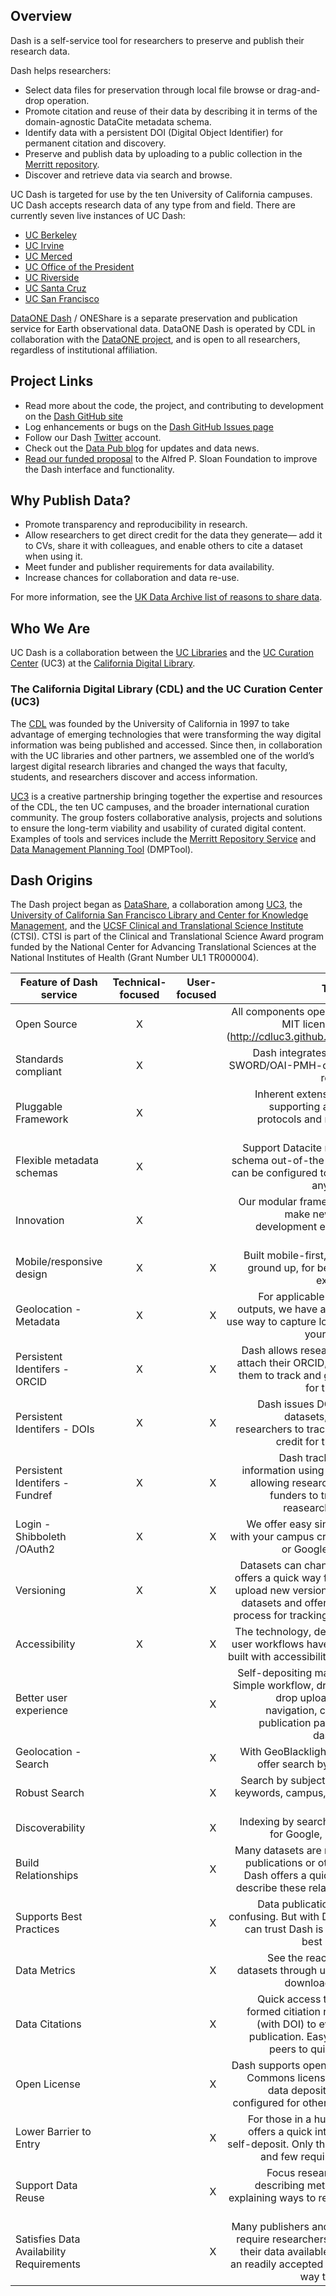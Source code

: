 ## Overview

Dash is a self-service tool for researchers to preserve and publish their
research data.

Dash helps researchers:

- Select data files for preservation through local file browse or
  drag-and-drop operation.
- Promote citation and reuse of their data by describing it in terms of the
  domain-agnostic DataCite metadata schema.
- Identify data with a persistent DOI (Digital Object Identifier) for
  permanent citation and discovery.
- Preserve and publish data by uploading to a public collection in the
  [Merritt repository](https://merritt.cdlib.org/).
- Discover and retrieve data via search and browse.

UC Dash is targeted for use by the ten University of California campuses.
UC Dash accepts research data of any type from and field. There are
currently seven live instances of UC Dash:

- [UC Berkeley](https://dash.berkeley.edu/)
- [UC Irvine](https://dash.lib.uci.edu/)
- [UC Merced](https://dash.ucmerced.edu/)
- [UC Office of the President](https://dash.ucop.edu/)
- [UC Riverside](https://dash.ucr.edu/)
- [UC Santa Cruz](https://dash.library.ucsc.edu/)
- [UC San Francisco](https://datashare.ucsf.edu/)

[DataONE Dash](https://oneshare.cdlib.org/) / ONEShare is a separate
preservation and publication service for Earth observational data. DataONE
Dash is operated by CDL in collaboration with the
[DataONE project](http://dataone.org/), and is open to all researchers,
regardless of institutional affiliation.

## Project Links

- Read more about the code, the project, and contributing to development on
  the [Dash GitHub site](http://cdluc3.github.io/dash)
- Log enhancements or bugs on the
  [Dash GitHub Issues page](http://github.com/cdluc3/dash/issues)[](http://github.com/cdluc3/dash/issues)
- Follow our Dash [Twitter](http://twitter.com/UC3Dash) account.
- Check out the [Data Pub blog](http://datapub.cdlib.org/) for updates and
  data news.
- [Read our funded proposal](http://escholarship.org/uc/item/2mw6v93b) to
  the Alfred P. Sloan Foundation to improve the Dash interface and
  functionality.

## Why Publish Data?

- Promote transparency and reproducibility in research.
- Allow researchers to get direct credit for the data they generate— add it
  to CVs, share it with colleagues, and enable others to cite a dataset
  when using it.
- Meet funder and publisher requirements for data availability.
- Increase chances for collaboration and data re-use.

For more information, see the
[UK Data Archive list of reasons to share data](http://www.data-archive.ac.uk/create-manage/planning-for-sharing/why-share-data).

## Who We Are

UC Dash is a collaboration between the
[UC Libraries](http://libraries.universityofcalifornia.edu/) and the
[UC Curation Center](http://cdlib.org/uc3) (UC3) at the
[California Digital Library](http://cdlib.org/).

### The California Digital Library (CDL) and the UC Curation Center (UC3)

The [CDL](http://www.cdlib.org/) was founded by the University of
California in 1997 to take advantage of emerging technologies that were
transforming the way digital information was being published and accessed.
Since then, in collaboration with the UC libraries and other partners, we
assembled one of the world’s largest digital research libraries and changed
the ways that faculty, students, and researchers discover and access
information.

[UC3](http://cdlib.org/uc3) is a creative partnership bringing together the
expertise and resources of the CDL, the ten UC campuses, and the broader
international curation community. The group fosters collaborative analysis,
projects and solutions to ensure the long-term viability and usability of
curated digital content. Examples of tools and services include the
[Merritt Repository Service](https://merritt.cdlib.org/) and
[Data Management Planning Tool](https://dmptool.org/) (DMPTool).

## Dash Origins

The Dash project began as [DataShare](http://datashare.ucsf.edu/), a
collaboration among [UC3](http://www.cdlib.org/uc3), the
[University of California San Francisco Library and Center for Knowledge Management](http://www.library.ucsf.edu/),
and the
[UCSF Clinical and Translational Science Institute](http://ctsi.ucsf.edu/)
(CTSI). CTSI is part of the Clinical and Translational Science Award
program funded by the National Center for Advancing Translational Sciences
at the National Institutes of Health (Grant Number UL1 TR000004).


| Feature of Dash service | Technical-focused | User-focused | The story |
|---------------------------------|:-------------------------:|------------------:|--------------:|
| Open Source | X |  | All components open source, MIT licensed code (http://cdluc3.github.io/dash/) |
| Standards compliant | X |  | Dash integrates with any SWORD/OAI-PMH-compliant repository |
| Pluggable Framework | X |  | Inherent extensibility for supporting additional protocols and metadata schemas |
| Flexible metadata schemas | X |  | Support Datacite metadata schema out-of-the-box, but can be configured to support any schema |
| Innovation | X |  | Our modular framework will make new feature development easier and quicker |
| Mobile/responsive design | X | X | Built mobile-first, from the ground up, for better user experience |
| Geolocation - Metadata | X | X | For applicable research outputs, we have an easy to use way to capture location of your datasets |
| Persistent Identifers - ORCID | X | X | Dash allows researchers to attach their ORCID, allowing them to track and get credit for their work |
| Persistent Identifers - DOIs | X | X | Dash issues DOIs for all datasets, allowing researchers to track and get credit for their work |
| Persistent Identifers - Fundref | X | X | Dash tracks funder information using FundRef, allowing researchers and funders to track their reasearch outputs |
| Login - Shibboleth /OAuth2 | X | X | We offer easy single-sign with your campus credentials or Google account |
| Versioning | X | X | Datasets can change. Dash offers a quick way for you to upload new versions of your datasets and offer a simple process for tracking updates |
| Accessibility | X | X | The technology, design, and user workflows have all been built with accessibility in mind |
| Better user experience |  | X | Self-depositing made easy. Simple workflow, drag-and-drop upload, simple navigation, clean data publication pages, user dashboards |
| Geolocation - Search |  | X | With GeoBlacklight, we can offer search by location |
| Robust Search |  | X | Search by subject, filetype, keywords, campus, location, etc. |
| Discoverability |  | X | Indexing by search engines for Google, Bing, etc. |
| Build Relationships |  | X | Many datasets are related to publications or other data. Dash offers a quick way to describe these relationships |
| Supports Best Practices |  | X | Data publication can be confusing. But with Dash, you can trust Dash is following best practices |
| Data Metrics |  | X | See the reach of your datasets through usage and download metrics |
| Data Citations |  | X | Quick access to a well-formed citiation reference (with DOI) to every data publication. Easy for your peers to quickly grab |
| Open License |  | X | Dash supports open Creative Commons licensing for all data deposits; can be configured for other licenses |
| Lower Barrier to Entry |  | X | For those in a hurry, Dash offers a quick interface to self-deposit. Only three steps and few required fields |
| Support Data Reuse |  | X | Focus researchers on describing methods and explaining ways to reuse their datasets |
| Satisfies Data Availability Requirements |  | X | Many publishers and funders require researchers to make their data available. Dash is an readily accepted and easy way to comply |



